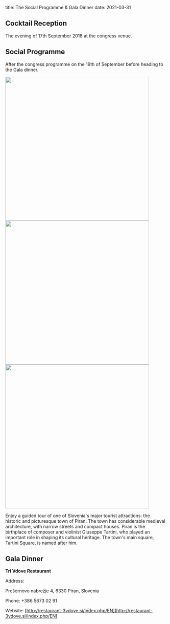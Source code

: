 title: The Social Programme & Gala Dinner
date: 2021-03-31

<h2>Cocktail Reception</h2>

The evening of 17th September 2018 at the congress venue.

<h2>Social Programme</h2>

After the congress programme on the 19th of September before heading to the Gala dinner.


<img src="http://prod-upp-image-read.ft.com/78aca882-516b-11e7-a1f2-db19572361bb" width="450px">

<img src="https://media-cdn.tripadvisor.com/media/photo-s/02/27/62/1b/panorama.jpg" width="450px">

<img src="https://content.selectbox.si/uploads/2013/10/darilni_paketi_restavracija_tri_vdove_1.jpg" width="450px">

Enjoy a guided tour of one of Slovenia's major tourist attractions: the historic and picturesque town of Piran. The town has considerable medieval architecture, with narrow streets and compact houses. Piran is the birthplace of composer and violinist Giuseppe Tartini, who played an important role in shaping its cultural heritage. The town's main square, Tartini Square, is named after him. 

<h2>Gala Dinner</h2>

**Tri Vdove Restaurant**

Address: 

Prešernovo nabrežje 4, 6330 Piran, Slovenia

Phone: +386 5673 02 91

Website: [http://restaurant-3vdove.si/index.php/EN](http://restaurant-3vdove.si/index.php/EN)  


